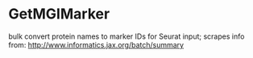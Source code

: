 # GetMGIMarker
bulk convert protein names to marker IDs for Seurat input; scrapes info from: http://www.informatics.jax.org/batch/summary
